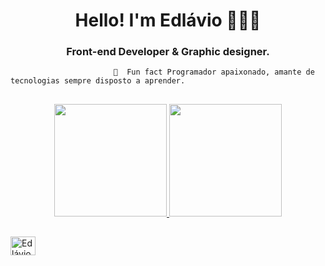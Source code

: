 <h1 align="center">Hello! I'm Edlávio 👩🏻‍💻</h1>
<h3 align="center">Front-end Developer & Graphic designer.</h3> 

                           🚀️  Fun fact Programador apaixonado, amante de tecnologias sempre disposto a aprender. 
##
<div align="center">
  <a href="https://github.com/rafaballerini">
  <img height="180em" src="https://github-readme-stats.vercel.app/api?username=Edlavio&show_icons=true&theme=dark&include_all_commits=true&count_private=true"/>
  <img height="180em" src="https://github-readme-stats.vercel.app/api/top-langs/?username=Edlavio&layout=compact&langs_count=7&theme=dark"/>
</div>

  ##
  
<img align="center" alt="Edlávio-CSS" height="30" width="40" src="![git-plain](https://user-images.githubusercontent.com/79201879/157155522-14f91dde-958d-45e4-b11f-d084fa67a653.svg)" />
